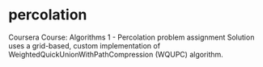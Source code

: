 # percolation
Coursera Course: Algorithms 1 - Percolation problem assignment
Solution uses a grid-based, custom implementation of WeightedQuickUnionWithPathCompression (WQUPC) algorithm.
